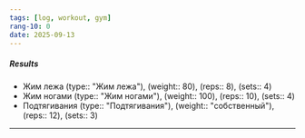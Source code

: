 ```yaml
---
tags: [log, workout, gym]
rang-10: 0
date: 2025-09-13
---
```


##### Results

- Жим лежа (type:: "Жим лежа"), (weight:: 80), (reps:: 8), (sets:: 4)
- Жим ногами (type:: "Жим ногами"), (weight:: 100), (reps:: 10), (sets:: 4)
- Подтягивания (type:: "Подтягивания"), (weight:: "собственный"), (reps:: 12), (sets:: 3)

---
